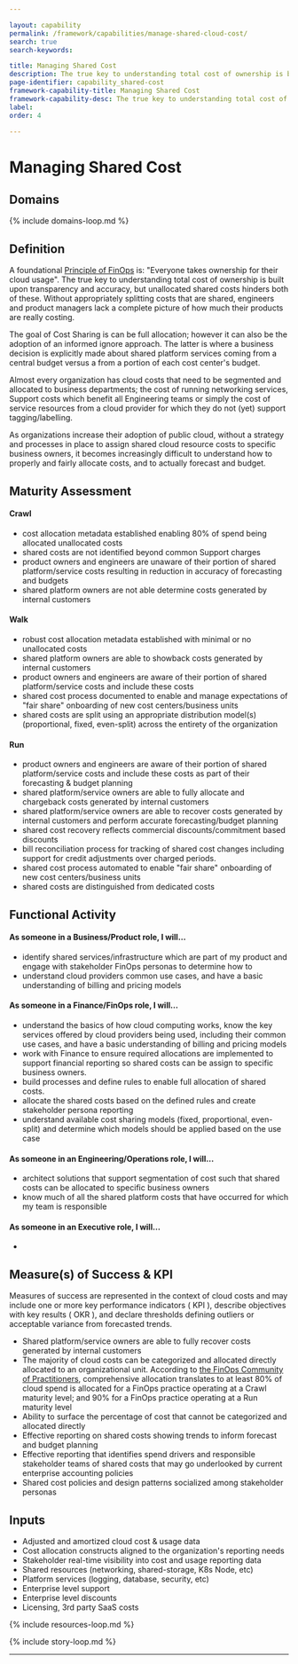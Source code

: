 ```yaml
---

layout: capability
permalink: /framework/capabilities/manage-shared-cloud-cost/
search: true
search-keywords:

title: Managing Shared Cost
description: The true key to understanding total cost of ownership is built upon transparency and accuracy, but unallocated shared costs hinders both of these. Without appropriately splitting costs that are shared, engineers and product managers lack a complete picture of how much their products are really costing.
page-identifier: capability_shared-cost
framework-capability-title: Managing Shared Cost
framework-capability-desc: The true key to understanding total cost of ownership is built upon transparency and accuracy, but unallocated shared costs hinders both of these. Without appropriately splitting costs that are shared, engineers and product managers lack a complete picture of how much their products are really costing.
label:
order: 4

---
```


# Managing Shared Cost

## Domains
<!-- _x-ref to the FinOps Domain(s) to which this Capability corresponds_ -->
{% include domains-loop.md %}


## Definition
A foundational [Principle of FinOps](https://www.finops.org/framework/principles/) is: "Everyone takes ownership for their cloud usage".  The true key to understanding total cost of ownership is built upon transparency and accuracy, but unallocated shared costs hinders both of these. Without appropriately splitting costs that are shared, engineers and product managers lack a complete picture of how much their products are really costing.

The goal of Cost Sharing is can be full allocation; however it can also be the adoption of an informed ignore approach.  The latter is where a business decision is explicitly made about shared platform services coming from a central budget versus a from a portion of each cost center's budget.

Almost every organization has cloud costs that need to be segmented and allocated to business departments; the cost of running networking services, Support costs which benefit all Engineering teams or simply the cost of service resources from a cloud provider for which they do not (yet) support tagging/labelling.

As organizations increase their adoption of public cloud, without a strategy and processes in place to assign shared cloud resource costs to specific business owners, it becomes increasingly difficult to understand how to properly and fairly allocate costs, and to actually forecast and budget.



## Maturity Assessment
#### Crawl
* cost allocation metadata established enabling 80% of spend being allocated  unallocated costs
* shared costs are not identified beyond common Support charges
* product owners and engineers are unaware of their portion of shared platform/service costs resulting in reduction in accuracy of forecasting and budgets
* shared platform owners are not able determine costs generated by internal customers

#### Walk
* robust cost allocation metadata established with minimal or no unallocated costs
* shared platform owners are able to showback costs generated by internal customers
* product owners and engineers are aware of their portion of shared platform/service costs and include these costs
* shared cost process documented to enable and manage expectations of "fair share" onboarding of new cost centers/business units
* shared costs are split using an appropriate distribution model(s) (proportional, fixed, even-split) across the entirety of the organization


#### Run
* product owners and engineers are aware of their portion of shared platform/service costs and include these costs as part of their forecasting & budget planning
* shared platform/service owners are able to fully allocate and chargeback costs generated by internal customers
* shared platform/service owners are able to recover costs generated by internal customers and perform accurate forecasting/budget planning
* shared cost recovery reflects commercial discounts/commitment based discounts
* bill reconciliation process for tracking of shared cost changes including support for credit adjustments over charged periods.
* shared cost process automated to enable "fair share" onboarding of new cost centers/business units
* shared costs are distinguished from dedicated costs




## Functional Activity

#### As someone in a Business/Product role, I will…
* identify shared services/infrastructure which are part of my product and engage with stakeholder FinOps personas to determine how to
* understand cloud providers common use cases, and have a basic understanding of billing and pricing models


#### As someone in a Finance/FinOps role, I will…
* understand the basics of how cloud computing works, know the key services offered by cloud providers being used, including their common use cases, and have a basic understanding of billing and pricing models
* work with Finance to ensure required allocations are implemented to support financial reporting so shared costs can be assign to specific business owners.
* build processes and define rules to enable full allocation of shared costs.
* allocate the shared costs based on the defined rules and create stakeholder persona reporting
* understand available cost sharing models (fixed, proportional, even-split) and determine which models should be applied based on the use case


#### As someone in an Engineering/Operations role, I will...
* architect solutions that support segmentation of cost such that shared costs can be allocated to specific business owners
* know much of all the shared platform costs that have occurred for which my team is responsible


#### As someone in an Executive role, I will…
*


## Measure(s) of Success & KPI
Measures of success are represented in the context of cloud costs and may include one or more key performance indicators ( KPI ), describe objectives with key results ( OKR ), and declare thresholds defining outliers or acceptable variance from forecasted trends.

* Shared platform/service owners are able to fully recover costs generated by internal customers
* The majority of cloud costs can be categorized and allocated directly allocated to an organizational unit.  According to [the FinOps Community of Practitioners](https://data.finops.org/), comprehensive allocation translates to at least 80% of cloud spend is allocated for a FinOps practice operating at a Crawl maturity level; and 90% for a FinOps practice operating at a Run maturity level
* Ability to surface the percentage of cost that cannot be categorized and allocated directly
* Effective reporting on shared costs showing trends to inform forecast and budget planning
* Effective reporting that identifies spend drivers and responsible stakeholder teams of shared costs that may go underlooked by current enterprise accounting policies
* Shared cost policies and design patterns socialized among stakeholder personas





## Inputs
* Adjusted and amortized cloud cost & usage data
* Cost allocation constructs aligned to the organization's reporting needs
* Stakeholder real-time visibility into cost and usage reporting data
* Shared resources (networking, shared-storage, K8s Node, etc)
* Platform services (logging, database, security, etc)
* Enterprise level support
* Enterprise level discounts
* Licensing, 3rd party SaaS costs




<!-- ####### Real World Resources ####### -->

{% include resources-loop.md %}

{% include story-loop.md %}

---
